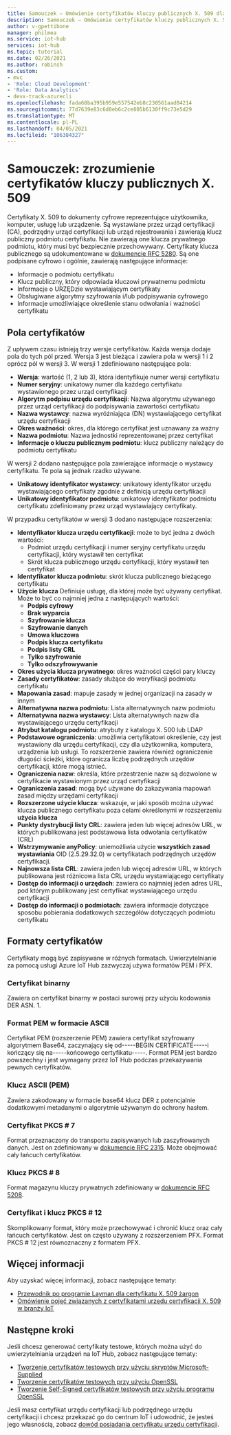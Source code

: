 ```yaml
---
title: Samouczek — Omówienie certyfikatów kluczy publicznych X. 509 dla platformy Azure IoT Hub | Microsoft Docs
description: Samouczek — Omówienie certyfikatów kluczy publicznych X. 509 dla usługi Azure IoT Hub
author: v-gpettibone
manager: philmea
ms.service: iot-hub
services: iot-hub
ms.topic: tutorial
ms.date: 02/26/2021
ms.author: robinsh
ms.custom:
- mvc
- 'Role: Cloud Development'
- 'Role: Data Analytics'
- devx-track-azurecli
ms.openlocfilehash: fada68ba395b959e557542eb8c230561aad84214
ms.sourcegitcommit: 77d7639e83c6d8eb6c2ce805b6130ff9c73e5d29
ms.translationtype: MT
ms.contentlocale: pl-PL
ms.lasthandoff: 04/05/2021
ms.locfileid: "106384327"
---
```

# <a name="tutorial-understanding-x509-public-key-certificates"></a>Samouczek: zrozumienie certyfikatów kluczy publicznych X. 509

Certyfikaty X. 509 to dokumenty cyfrowe reprezentujące użytkownika, komputer, usługę lub urządzenie. Są wystawiane przez urząd certyfikacji (CA), podrzędny urząd certyfikacji lub urząd rejestrowania i zawierają klucz publiczny podmiotu certyfikatu. Nie zawierają one klucza prywatnego podmiotu, który musi być bezpiecznie przechowywany. Certyfikaty klucza publicznego są udokumentowane w [dokumencie RFC 5280](https://tools.ietf.org/html/rfc5280). Są one podpisane cyfrowo i ogólnie, zawierają następujące informacje:

* Informacje o podmiotu certyfikatu
* Klucz publiczny, który odpowiada kluczowi prywatnemu podmiotu
* Informacje o URZĘDzie wystawiającym certyfikaty
* Obsługiwane algorytmy szyfrowania i/lub podpisywania cyfrowego
* Informacje umożliwiające określenie stanu odwołania i ważności certyfikatu

## <a name="certificate-fields"></a>Pola certyfikatów

Z upływem czasu istnieją trzy wersje certyfikatów. Każda wersja dodaje pola do tych pól przed. Wersja 3 jest bieżąca i zawiera pola w wersji 1 i 2 oprócz pól w wersji 3. W wersji 1 zdefiniowano następujące pola:

* **Wersja**: wartość (1, 2 lub 3), która identyfikuje numer wersji certyfikatu
* **Numer seryjny**: unikatowy numer dla każdego certyfikatu wystawionego przez urząd certyfikacji
* **Algorytm podpisu urzędu certyfikacji**: Nazwa algorytmu używanego przez urząd certyfikacji do podpisywania zawartości certyfikatu
* **Nazwa wystawcy**: nazwa wyróżniająca (DN) wystawiającego certyfikat urzędu certyfikacji
* **Okres ważności**: okres, dla którego certyfikat jest uznawany za ważny
* **Nazwa podmiotu**: Nazwa jednostki reprezentowanej przez certyfikat
* **Informacje o kluczu publicznym podmiotu**: klucz publiczny należący do podmiotu certyfikatu

W wersji 2 dodano następujące pola zawierające informacje o wystawcy certyfikatu. Te pola są jednak rzadko używane.

* **Unikatowy identyfikator wystawcy**: unikatowy identyfikator urzędu wystawiającego certyfikaty zgodnie z definicją urzędu certyfikacji
* **Unikatowy identyfikator podmiotu**: unikatowy identyfikator podmiotu certyfikatu zdefiniowany przez urząd wystawiający certyfikaty.

W przypadku certyfikatów w wersji 3 dodano następujące rozszerzenia:

* **Identyfikator klucza urzędu certyfikacji**: może to być jedna z dwóch wartości:
  * Podmiot urzędu certyfikacji i numer seryjny certyfikatu urzędu certyfikacji, który wystawił ten certyfikat
  * Skrót klucza publicznego urzędu certyfikacji, który wystawił ten certyfikat
* **Identyfikator klucza podmiotu**: skrót klucza publicznego bieżącego certyfikatu
* **Użycie klucza** Definiuje usługę, dla której może być używany certyfikat. Może to być co najmniej jedna z następujących wartości:
  * **Podpis cyfrowy**
  * **Brak wyparcia**
  * **Szyfrowanie klucza**
  * **Szyfrowanie danych**
  * **Umowa kluczowa**
  * **Podpis klucza certyfikatu**
  * **Podpis listy CRL**
  * **Tylko szyfrowanie**
  * **Tylko odszyfrowywanie**
* **Okres użycia klucza prywatnego**: okres ważności części pary kluczy
* **Zasady certyfikatów**: zasady służące do weryfikacji podmiotu certyfikatu
* **Mapowania zasad**: mapuje zasady w jednej organizacji na zasady w innym
* **Alternatywna nazwa podmiotu**: Lista alternatywnych nazw podmiotu
* **Alternatywna nazwa wystawcy**: Lista alternatywnych nazw dla wystawiającego urzędu certyfikacji
* **Atrybut katalogu podmiotu**: atrybuty z katalogu X. 500 lub LDAP
* **Podstawowe ograniczenia**: umożliwia certyfikatowi określenie, czy jest wystawiony dla urzędu certyfikacji, czy dla użytkownika, komputera, urządzenia lub usługi. To rozszerzenie zawiera również ograniczenie długości ścieżki, które ogranicza liczbę podrzędnych urzędów certyfikacji, które mogą istnieć.
* **Ograniczenia nazw**: określa, które przestrzenie nazw są dozwolone w certyfikacie wystawionym przez urząd certyfikacji
* **Ograniczenia zasad**: mogą być używane do zakazywania mapowań zasad między urzędami certyfikacji
* **Rozszerzone użycie klucza**: wskazuje, w jaki sposób można używać klucza publicznego certyfikatu poza celami określonymi w rozszerzeniu **użycia klucza**
* **Punkty dystrybucji listy CRL**: zawiera jeden lub więcej adresów URL, w których publikowana jest podstawowa lista odwołania certyfikatów (CRL)
* **Wstrzymywanie anyPolicy**: uniemożliwia użycie **wszystkich zasad wystawiania** OID (2.5.29.32.0) w certyfikatach podrzędnych urzędów certyfikacji.
* **Najnowsza lista CRL**: zawiera jeden lub więcej adresów URL, w których publikowana jest różnicowa lista CRL urzędu wystawiającego certyfikaty
* **Dostęp do informacji o urzędach**: zawiera co najmniej jeden adres URL, pod którym publikowany jest certyfikat wystawiającego urzędu certyfikacji
* **Dostęp do informacji o podmiotach**: zawiera informacje dotyczące sposobu pobierania dodatkowych szczegółów dotyczących podmiotu certyfikatu

## <a name="certificate-formats"></a>Formaty certyfikatów

Certyfikaty mogą być zapisywane w różnych formatach. Uwierzytelnianie za pomocą usługi Azure IoT Hub zazwyczaj używa formatów PEM i PFX.

### <a name="binary-certificate"></a>Certyfikat binarny

Zawiera on certyfikat binarny w postaci surowej przy użyciu kodowania DER ASN. 1.

### <a name="ascii-pem-format"></a>Format PEM w formacie ASCII

Certyfikat PEM (rozszerzenie PEM) zawiera certyfikat szyfrowany algorytmem Base64, zaczynający się od-----BEGIN CERTIFICATE-----i kończący się na-----końcowego certyfikatu-----. Format PEM jest bardzo powszechny i jest wymagany przez IoT Hub podczas przekazywania pewnych certyfikatów.

### <a name="ascii-pem-key"></a>Klucz ASCII (PEM)

Zawiera zakodowany w formacie base64 klucz DER z potencjalnie dodatkowymi metadanymi o algorytmie używanym do ochrony hasłem.

### <a name="pkcs7-certificate"></a>Certyfikat PKCS # 7

Format przeznaczony do transportu zapisywanych lub zaszyfrowanych danych. Jest on zdefiniowany w [dokumencie RFC 2315](https://tools.ietf.org/html/rfc2315). Może obejmować cały łańcuch certyfikatów.

### <a name="pkcs8-key"></a>Klucz PKCS # 8

Format magazynu kluczy prywatnych zdefiniowany w [dokumencie RFC 5208](https://tools.ietf.org/html/rfc5208).

### <a name="pkcs12-key-and-certificate"></a>Certyfikat i klucz PKCS # 12

Skomplikowany format, który może przechowywać i chronić klucz oraz cały łańcuch certyfikatów. Jest on często używany z rozszerzeniem PFX. Format PKCS # 12 jest równoznaczny z formatem PFX.

## <a name="for-more-information"></a>Więcej informacji

Aby uzyskać więcej informacji, zobacz następujące tematy:

* [Przewodnik po programie Layman dla certyfikatu X. 509 żargon](https://techcommunity.microsoft.com/t5/internet-of-things/the-layman-s-guide-to-x-509-certificate-jargon/ba-p/2203540)
* [Omówienie pojęć związanych z certyfikatami urzędu certyfikacji X. 509 w branży IoT](https://docs.microsoft.com/azure/iot-hub/iot-hub-x509ca-concept)

## <a name="next-steps"></a>Następne kroki

Jeśli chcesz generować certyfikaty testowe, których można użyć do uwierzytelniania urządzeń na IoT Hub, zobacz następujące tematy:

* [Tworzenie certyfikatów testowych przy użyciu skryptów Microsoft-Supplied](tutorial-x509-scripts.md)
* [Tworzenie certyfikatów testowych przy użyciu OpenSSL](tutorial-x509-openssl.md)
* [Tworzenie Self-Signed certyfikatów testowych przy użyciu programu OpenSSL](tutorial-x509-self-sign.md)

Jeśli masz certyfikat urzędu certyfikacji lub podrzędnego urzędu certyfikacji i chcesz przekazać go do centrum IoT i udowodnić, że jesteś jego własnością, zobacz [dowód posiadania certyfikatu urzędu certyfikacji](tutorial-x509-prove-possession.md).
